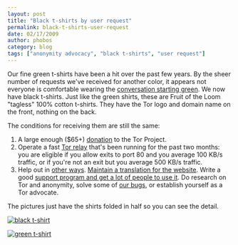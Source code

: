 ```yaml
---
layout: post
title: "Black t-shirts by user request"
permalink: black-t-shirts-user-request
date: 02/17/2009
author: phobos
category: blog
tags: ["anonymity advocacy", "black t-shirts", "user request"]
---
```


Our fine green t-shirts have been a hit over the past few years. By the sheer number of requests we've received for another color, it appears not everyone is comfortable wearing the [conversation starting green](https://www.torproject.org/tshirt/green-tor-tshirt.png). We now have black t-shirts. Just like the green shirts, these are Fruit of the Loom "tagless" 100% cotton t-shirts. They have the Tor logo and domain name on the front, nothing on the back.

The conditions for receiving them are still the same:

1. A large enough ($65+) [donation](https://torproject.org/donate.html.en) to the Tor Project.
2. Operate a fast [Tor relay](https://torproject.org/docs/tor-doc-relay.html.en) that's been running for the past two months: you are eligible if you allow exits to port 80 and you average 100 KB/s traffic, or if you're not an exit but you average 500 KB/s traffic.
3. Help out in [other ways](https://torproject.org/volunteer.html.en). [Maintain a translation for the website](https://torproject.org/translation.html.en). Write a good [support program and get a lot of people to use it](https://wiki.torproject.org/noreply/TheOnionRouter/SupportPrograms). Do research on Tor and anonymity, solve some of [our bugs](https://bugs.torproject.org/), or establish yourself as a Tor advocate.

The pictures just have the shirts folded in half so you can see the detail.

[![black t-shirt](https://www.torproject.org/images/black-tor-tshirt.png)](https://www.torproject.org/images/black-tor-tshirt.png)

[![green t-shirt](https://www.torproject.org/images/green-tor-tshirt.png)](https://www.torproject.org/images/green-tor-tshirt.png)

